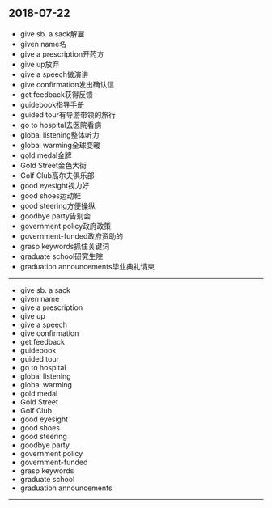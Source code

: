 2018-07-22
---
- give sb. a sack解雇
- given name名
- give a prescription开药方
- give up放弃
- give a speech做演讲
- give confirmation发出确认信
- get feedback获得反馈
- guidebook指导手册
- guided tour有导游带领的旅行
- go to hospital去医院看病
- global listening整体听力
- global warming全球变暖
- gold medal金牌
- Gold Street金色大街
- Golf Club高尔夫俱乐部
- good eyesight视力好
- good shoes运动鞋
- good steering方便操纵
- goodbye party告别会
- government policy政府政策
- government-funded政府资助的
- grasp keywords抓住关键词
- graduate school研究生院
- graduation announcements毕业典礼请柬
---
- give sb. a sack 
- given name 
- give a prescription 
- give up 
- give a speech 
- give confirmation 
- get feedback 
- guidebook 
- guided tour 
- go to hospital 
- global listening
- global warming 
- gold medal
- Gold Street
- Golf Club 
- good eyesight 
- good shoes 
- good steering 
- goodbye party 
- government policy 
- government-funded 
- grasp keywords 
- graduate school 
- graduation announcements
---